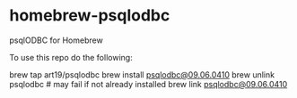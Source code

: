 # homebrew-psqlodbc
psqlODBC for Homebrew

To use this repo do the following:

brew tap art19/psqlodbc
brew install psqlodbc@09.06.0410
brew unlink psqlodbc # may fail if not already installed
brew link psqlodbc@09.06.0410
